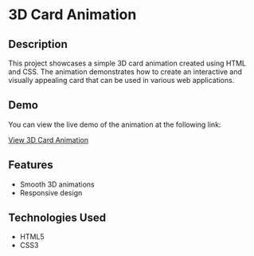 # 3D Card Animation  

## Description  

This project showcases a simple 3D card animation created using HTML and CSS. The animation demonstrates how to create an interactive and visually appealing card that can be used in various web applications.  

## Demo  

You can view the live demo of the animation at the following link:  

[View 3D Card Animation](YOUR_DEMO_LINK_HERE)  

## Features  

- Smooth 3D animations  
- Responsive design  

## Technologies Used  

- HTML5  
- CSS3  

